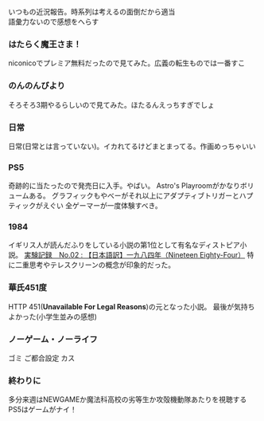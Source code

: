 いつもの近況報告。時系列は考えるの面倒だから適当<br>語彙力ないので感想をへらす

### はたらく魔王さま！

niconicoでプレミア無料だったので見てみた。広義の転生ものでは一番すこ

### のんのんびより

そろそろ3期やるらしいので見てみた。ほたるんえっちすぎでしょ

### 日常

日常(日常とは言っていない)。イカれてるけどまとまってる。作画めっちゃいい

### PS5

奇跡的に当たったので発売日に入手。やばい。  Astro's Playroomがかなりボリュームある。  グラフィックもやべーがそれ以上にアダプティブトリガーとハプティックがえぐい  全ゲーマーが一度体験すべき。

### 1984

イギリス人が読んだふりをしている小説の第1位として有名なディストピア小説。  [実験記録　No.02 : 【日本語訳】一九八四年（Nineteen Eighty-Four）](http://blog.livedoor.jp/blackcode/archives/1700656.html)   特に二重思考やテレスクリーンの概念が印象的だった。

### 華氏451度

HTTP 451(**Unavailable For Legal Reasons**)の元となった小説。  最後が気持ちよかった(小学生並みの感想)

### ノーゲーム・ノーライフ

ゴミ ご都合設定 カス

### 終わりに

多分来週はNEWGAMEか魔法科高校の劣等生か攻殻機動隊あたりを視聴する  PS5はゲームがナイ！
